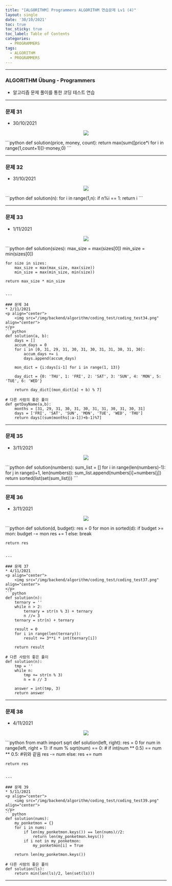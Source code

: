 ```yaml
---
title: "[ALGORITHM] Programmers ALGORITHM 연습문제 Lv1 (4)"
layout: single
date: '30/10/2021'
toc: true
toc_sticky: true
toc_label: Table of Contents
categories:
  - PROGRAMMERS
tags:
  - ALGORITHM
  - PROGRAMMERS
---
```


---
### ALGORITHM Übung - Programmers
* 알고리즘 문제 풀이를 통한 코딩 테스트 연습

---

### 문제 31
* 30/10/2021
<p align="center">
    <img src="/img/backend/algorithm/coding_test/coding_test31.png" align="center">
</p>
```python
def solution(price, money, count):
    return max(sum([price*i for i in range(1,count+1)])-money,0)
```

---

### 문제 32
* 31/10/2021
<p align="center">
    <img src="/img/backend/algorithm/coding_test/coding_test32.png" align="center">
</p>
```python
def solution(n):
    for i in range(1,n):
        if n%i == 1:
            return i
```

---

### 문제 33
* 1/11/2021
<p align="center">
    <img src="/img/backend/algorithm/coding_test/coding_test33.png" align="center">
</p>
```python
def solution(sizes):
    max_size = max(sizes[0])
    min_size = min(sizes[0])
    
    for size in sizes:
        max_size = max(max_size, max(size))
        min_size = max(min_size, min(size))
        
    return max_size * min_size
```

---

### 문제 34
* 2/11/2021
<p align="center">
    <img src="/img/backend/algorithm/coding_test/coding_test34.png" align="center">
</p>
```python
def solution(a, b):
    days = []
    accum_days = 0
    for i in [0, 31, 29, 31, 30, 31, 30, 31, 31, 30, 31, 30]:
        accum_days += i
        days.append(accum_days)

    mon_dict = {i:days[i-1] for i in range(1, 13)}

    day_dict = {0: 'THU', 1: 'FRI', 2: 'SAT', 3: 'SUN', 4: 'MON', 5: 'TUE', 6: 'WED'}

    return day_dict[(mon_dict[a] + b) % 7]

# 다른 사람의 좋은 풀이
def getDayName(a,b):
    months = [31, 29, 31, 30, 31, 30, 31, 31, 30, 31, 30, 31]
    days = ['FRI', 'SAT', 'SUN', 'MON', 'TUE', 'WED', 'THU']
    return days[(sum(months[:a-1])+b-1)%7]
```

---

### 문제 35
* 3/11/2021
<p align="center">
    <img src="/img/backend/algorithm/coding_test/coding_test35.png" align="center">
</p>
```python
def solution(numbers):
    sum_list = []
    for i in range(len(numbers)-1):
        for j in range(i+1, len(numbers)):
            sum_list.append(numbers[i]+numbers[j])
    return sorted(list(set(sum_list)))
```

---

### 문제 36
* 3/11/2021
<p align="center">
    <img src="/img/backend/algorithm/coding_test/coding_test36.png" align="center">
</p>
```python
def solution(d, budget):
    res = 0
    for mon in sorted(d):
        if budget >= mon:
            budget -= mon
            res += 1
        else:
            break
    
    return res
```

---

### 문제 37
* 4/11/2021
<p align="center">
    <img src="/img/backend/algorithm/coding_test/coding_test37.png" align="center">
</p>
```python
def solution(n):
    ternary = ''
    while n > 2:
        ternary = str(n % 3) + ternary
        n //= 3
    ternary = str(n) + ternary

    result = 0
    for i in range(len(ternary)):
        result += 3**i * int(ternary[i])

    return result

# 다른 사람의 좋은 풀이
def solution(n):
    tmp = ''
    while n:
        tmp += str(n % 3)
        n = n // 3

    answer = int(tmp, 3)
    return answer
```

---

### 문제 38
* 4/11/2021
<p align="center">
    <img src="/img/backend/algorithm/coding_test/coding_test38.png" align="center">
</p>
```python
from math import sqrt
def solution(left, right):
    res = 0
    for num in range(left, right + 1):
        if num % sqrt(num) == 0:
        # if int(num ** 0.5) == num ** 0.5: #위와 같음
                res -= num
            else:
                res += num

    return res
```

---

### 문제 39
* 5/11/2021
<p align="center">
    <img src="/img/backend/algorithm/coding_test/coding_test39.png" align="center">
</p>
```python
def solution(nums):
    my_ponketmon = {}
    for i in nums:
        if len(my_ponketmon.keys()) == len(nums)//2:
            return len(my_ponketmon.keys())
        if i not in my_ponketmon:
            my_ponketmon[i] = True
    
    return len(my_ponketmon.keys())

# 다른 사람의 좋은 풀이
def solution(ls):
    return min(len(ls)/2, len(set(ls)))
```

---